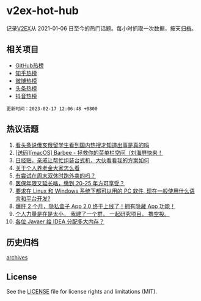 # v2ex-hot-hub

 记录[V2EX](https://www.v2ex.com/)从 2021-01-06 日至今的热门话题。每小时抓取一次数据，按天[归档](archives)。
 
 ## 相关项目

- [GitHub热榜](https://github.com/it985/github-hot-hub)
- [知乎热榜](https://github.com/it985/zhihu-hot-hub)
- [微博热榜](https://github.com/it985/weibo-hot-hub)
- [头条热榜](https://github.com/it985/toutiao-hot-hub)
- [抖音热榜](https://github.com/it985/douyin-hot-hub)


 `更新时间：2023-02-17 12:06:48 +0800`

## 热议话题

1. [看头条说俄亥俄留学生看到国内热搜才知道出事是真的吗](https://www.v2ex.com/t/916682)
1. [[送码][macOS] Barbee - 拯救你的菜单栏空间（刘海屏快来！](https://www.v2ex.com/t/916801)
1. [日经贴，亲戚让帮忙组装台式机，大伙看看我的方案如何](https://www.v2ex.com/t/916640)
1. [关于个人养老金大家怎么看](https://www.v2ex.com/t/916854)
1. [有尝试在周末双休时跑外卖的吗？](https://www.v2ex.com/t/916683)
1. [医保年限又延长咯，缴到 20-25 年方可享受？](https://www.v2ex.com/t/916651)
1. [要求在 Linux 和 Windows 系统下都可以用的 PC 软件, 现在一般使用什么语言和平台开发?](https://www.v2ex.com/t/916679)
1. [爆肝 2 个月，隐私盒子 App 2.0 终于上线了！拥有隐藏 App 功能！](https://www.v2ex.com/t/916821)
1. [个人力量是在是太小， 我建了一个群， 一起研究项目， 撸空投。](https://www.v2ex.com/t/916645)
1. [各位 Javaer 给 IDEA 分配多大内存？](https://www.v2ex.com/t/916726)

## 历史归档

[archives](archives)

## License

See the [LICENSE](LICENSE) file for license rights and limitations (MIT).
